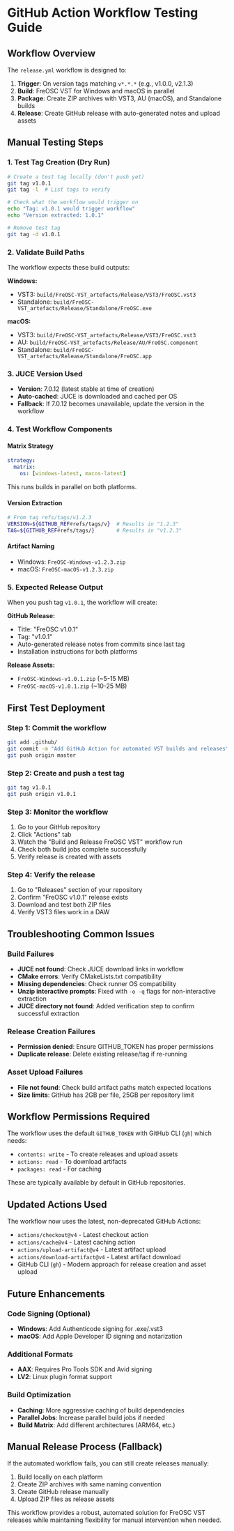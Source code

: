 # GitHub Action Workflow Testing Guide

## Workflow Overview
The `release.yml` workflow is designed to:
1. **Trigger**: On version tags matching `v*.*.*` (e.g., v1.0.0, v2.1.3)
2. **Build**: FreOSC VST for Windows and macOS in parallel
3. **Package**: Create ZIP archives with VST3, AU (macOS), and Standalone builds
4. **Release**: Create GitHub release with auto-generated notes and upload assets

## Manual Testing Steps

### 1. Test Tag Creation (Dry Run)
```bash
# Create a test tag locally (don't push yet)
git tag v1.0.1
git tag -l  # List tags to verify

# Check what the workflow would trigger on
echo "Tag: v1.0.1 would trigger workflow"
echo "Version extracted: 1.0.1"

# Remove test tag
git tag -d v1.0.1
```

### 2. Validate Build Paths
The workflow expects these build outputs:

**Windows:**
- VST3: `build/FreOSC-VST_artefacts/Release/VST3/FreOSC.vst3`
- Standalone: `build/FreOSC-VST_artefacts/Release/Standalone/FreOSC.exe`

**macOS:**
- VST3: `build/FreOSC-VST_artefacts/Release/VST3/FreOSC.vst3`
- AU: `build/FreOSC-VST_artefacts/Release/AU/FreOSC.component`
- Standalone: `build/FreOSC-VST_artefacts/Release/Standalone/FreOSC.app`

### 3. JUCE Version Used
- **Version**: 7.0.12 (latest stable at time of creation)
- **Auto-cached**: JUCE is downloaded and cached per OS
- **Fallback**: If 7.0.12 becomes unavailable, update the version in the workflow

### 4. Test Workflow Components

#### Matrix Strategy
```yaml
strategy:
  matrix:
    os: [windows-latest, macos-latest]
```
This runs builds in parallel on both platforms.

#### Version Extraction
```bash
# From tag refs/tags/v1.2.3
VERSION=${GITHUB_REF#refs/tags/v}  # Results in "1.2.3"
TAG=${GITHUB_REF#refs/tags/}       # Results in "v1.2.3"
```

#### Artifact Naming
- Windows: `FreOSC-Windows-v1.2.3.zip`
- macOS: `FreOSC-macOS-v1.2.3.zip`

### 5. Expected Release Output

When you push tag `v1.0.1`, the workflow will create:

**GitHub Release:**
- Title: "FreOSC v1.0.1"
- Tag: "v1.0.1" 
- Auto-generated release notes from commits since last tag
- Installation instructions for both platforms

**Release Assets:**
- `FreOSC-Windows-v1.0.1.zip` (~5-15 MB)
- `FreOSC-macOS-v1.0.1.zip` (~10-25 MB)

## First Test Deployment

### Step 1: Commit the workflow
```bash
git add .github/
git commit -m "Add GitHub Action for automated VST builds and releases"
git push origin master
```

### Step 2: Create and push a test tag
```bash
git tag v1.0.1
git push origin v1.0.1
```

### Step 3: Monitor the workflow
1. Go to your GitHub repository
2. Click "Actions" tab
3. Watch the "Build and Release FreOSC VST" workflow run
4. Check both build jobs complete successfully
5. Verify release is created with assets

### Step 4: Verify the release
1. Go to "Releases" section of your repository
2. Confirm "FreOSC v1.0.1" release exists
3. Download and test both ZIP files
4. Verify VST3 files work in a DAW

## Troubleshooting Common Issues

### Build Failures
- **JUCE not found**: Check JUCE download links in workflow  
- **CMake errors**: Verify CMakeLists.txt compatibility
- **Missing dependencies**: Check runner OS compatibility
- **Unzip interactive prompts**: Fixed with `-o -q` flags for non-interactive extraction
- **JUCE directory not found**: Added verification step to confirm successful extraction

### Release Creation Failures
- **Permission denied**: Ensure GITHUB_TOKEN has proper permissions
- **Duplicate release**: Delete existing release/tag if re-running

### Asset Upload Failures
- **File not found**: Check build artifact paths match expected locations
- **Size limits**: GitHub has 2GB per file, 25GB per repository limit

## Workflow Permissions Required

The workflow uses the default `GITHUB_TOKEN` with GitHub CLI (`gh`) which needs:
- `contents: write` - To create releases and upload assets
- `actions: read` - To download artifacts  
- `packages: read` - For caching

These are typically available by default in GitHub repositories.

## Updated Actions Used

The workflow now uses the latest, non-deprecated GitHub Actions:
- `actions/checkout@v4` - Latest checkout action
- `actions/cache@v4` - Latest caching action  
- `actions/upload-artifact@v4` - Latest artifact upload
- `actions/download-artifact@v4` - Latest artifact download
- GitHub CLI (`gh`) - Modern approach for release creation and asset upload

## Future Enhancements

### Code Signing (Optional)
- **Windows**: Add Authenticode signing for .exe/.vst3
- **macOS**: Add Apple Developer ID signing and notarization

### Additional Formats
- **AAX**: Requires Pro Tools SDK and Avid signing
- **LV2**: Linux plugin format support

### Build Optimization
- **Caching**: More aggressive caching of build dependencies
- **Parallel Jobs**: Increase parallel build jobs if needed
- **Build Matrix**: Add different architectures (ARM64, etc.)

## Manual Release Process (Fallback)

If the automated workflow fails, you can still create releases manually:

1. Build locally on each platform
2. Create ZIP archives with same naming convention
3. Create GitHub release manually
4. Upload ZIP files as release assets

This workflow provides a robust, automated solution for FreOSC VST releases while maintaining flexibility for manual intervention when needed.